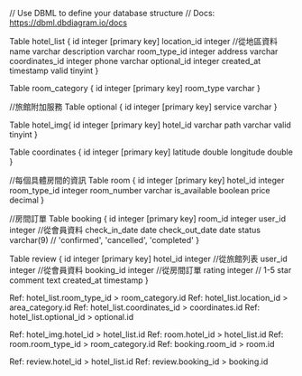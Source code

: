 // Use DBML to define your database structure
// Docs: https://dbml.dbdiagram.io/docs

Table hotel_list {
  id              integer [primary key]
  location_id     integer  //從地區資料
  name            varchar
  description     varchar
  room_type_id    integer
  address         varchar
  coordinates_id  integer
  phone           varchar
  optional_id     integer
  created_at      timestamp 
  valid           tinyint
}

Table room_category {
  id          integer [primary key]
  room_type   varchar
}

//旅館附加服務
Table optional {
  id      integer [primary key]
  service varchar
}


Table hotel_img{
  id        integer [primary key]
  hotel_id  varchar
  path      varchar
  valid     tinyint
}

Table coordinates {
  id        integer [primary key]
  latitude  double
  longitude double
}

//每個具體房間的資訊
Table room {
  id            integer [primary key]
  hotel_id      integer
  room_type_id  integer
  room_number   varchar
  is_available  boolean
  price         decimal
}

//房間訂單
Table booking {
  id              integer [primary key]
  room_id         integer
  user_id         integer //從會員資料
  check_in_date   date
  check_out_date  date
  status          varchar(9) // 'confirmed', 'cancelled', 'completed'
}

Table review {
  id          integer [primary key]
  hotel_id    integer //從旅館列表
  user_id     integer //從會員資料
  booking_id  integer //從房間訂單
  rating      integer // 1-5 star
  comment     text
  created_at  timestamp
}

Ref: hotel_list.room_type_id > room_category.id 
Ref: hotel_list.location_id > area_category.id
Ref: hotel_list.coordinates_id > coordinates.id
Ref: hotel_list.optional_id > optional.id

Ref: hotel_img.hotel_id > hotel_list.id
Ref: room.hotel_id > hotel_list.id
Ref: room.room_type_id > room_category.id
Ref: booking.room_id > room.id

Ref: review.hotel_id > hotel_list.id
Ref: review.booking_id > booking.id
